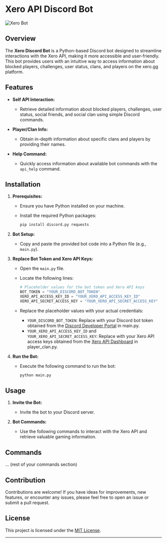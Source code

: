 # Xero API Discord Bot

![Xero Bot](https://xero.gg/assets/img/2020/logo/logo_hover.png)

## Overview

The **Xero Discord Bot** is a Python-based Discord bot designed to streamline interactions with the Xero API, making it more accessible and user-friendly. This bot provides users with an intuitive way to access information about blocked players, challenges, user status, clans, and players on the xero.gg platform.

## Features

- **Self API Interaction:**
  - Retrieve detailed information about blocked players, challenges, user status, social friends, and social clan using simple Discord commands.

- **Player/Clan Info:**
  - Obtain in-depth information about specific clans and players by providing their names.

- **Help Command:**
  - Quickly access information about available bot commands with the `api_help` command.

## Installation

1. **Prerequisites:**
   - Ensure you have Python installed on your machine.
   - Install the required Python packages:

      ```bash
      pip install discord.py requests
      ```

2. **Bot Setup:**
   - Copy and paste the provided bot code into a Python file (e.g., `main.py`).

3. **Replace Bot Token and Xero API Keys:**
   - Open the `main.py` file.
   - Locate the following lines:

     ```python
     # Placeholder values for the bot token and Xero API keys
     BOT_TOKEN = "YOUR_DISCORD_BOT_TOKEN"
     XERO_API_ACCESS_KEY_ID = "YOUR_XERO_API_ACCESS_KEY_ID"
     XERO_API_SECRET_ACCESS_KEY = "YOUR_XERO_API_SECRET_ACCESS_KEY"
     ```

   - Replace the placeholder values with your actual credentials:
     - `YOUR_DISCORD_BOT_TOKEN`: Replace with your Discord bot token obtained from the [Discord Developer Portal](https://discord.com/developers/applications) in main.py.
     - `YOUR_XERO_API_ACCESS_KEY_ID` and `YOUR_XERO_API_SECRET_ACCESS_KEY`: Replace with your Xero API access keys obtained from the [Xero API Dashboard](https://xero.gg/settings/api) in player_clan.py.

4. **Run the Bot:**
   - Execute the following command to run the bot:

      ```bash
      python main.py
      ```

## Usage

1. **Invite the Bot:**
   - Invite the bot to your Discord server.

2. **Bot Commands:**
   - Use the following commands to interact with the Xero API and retrieve valuable gaming information.

## Commands

... (rest of your commands section)

## Contribution

Contributions are welcome! If you have ideas for improvements, new features, or encounter any issues, please feel free to open an issue or submit a pull request.

## License

This project is licensed under the [MIT License](LICENSE).

---
